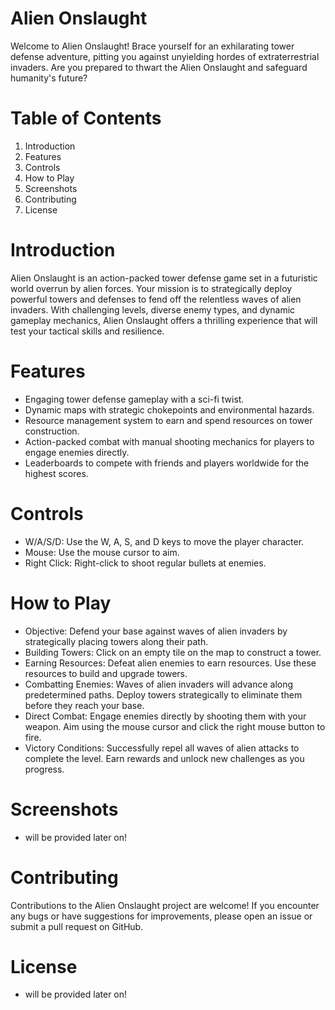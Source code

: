# Alien Onslaught

Welcome to Alien Onslaught! Brace yourself for an exhilarating tower defense adventure, pitting you against unyielding hordes of extraterrestrial invaders. Are you prepared to thwart the Alien Onslaught and safeguard humanity's future?

# Table of Contents
1.    Introduction
2.    Features
3.    Controls
4.    How to Play
5.    Screenshots
6.   Contributing
7.    License

# Introduction

Alien Onslaught is an action-packed tower defense game set in a futuristic world overrun by alien forces. Your mission is to strategically deploy powerful towers and defenses to fend off the relentless waves of alien invaders. With challenging levels, diverse enemy types, and dynamic gameplay mechanics, Alien Onslaught offers a thrilling experience that will test your tactical skills and resilience.


# Features

* Engaging tower defense gameplay with a sci-fi twist.
* Dynamic maps with strategic chokepoints and environmental hazards.
* Resource management system to earn and spend resources on tower construction.
* Action-packed combat with manual shooting mechanics for players to engage enemies directly.
* Leaderboards to compete with friends and players worldwide for the highest scores.

# Controls

* W/A/S/D: Use the W, A, S, and D keys to move the player character.
* Mouse: Use the mouse cursor to aim.
* Right Click: Right-click to shoot regular bullets at enemies.

# How to Play

* Objective: Defend your base against waves of alien invaders by strategically placing towers along their path.
* Building Towers: Click on an empty tile on the map to construct a tower.
* Earning Resources: Defeat alien enemies to earn resources. Use these resources to build and upgrade towers.
* Combatting Enemies: Waves of alien invaders will advance along predetermined paths. Deploy towers strategically to eliminate them before they reach your base.
* Direct Combat: Engage enemies directly by shooting them with your weapon. Aim using the mouse cursor and click the right mouse button to fire.
* Victory Conditions: Successfully repel all waves of alien attacks to complete the level. Earn rewards and unlock new challenges as you progress.


# Screenshots

- will be provided later on!

# Contributing

Contributions to the Alien Onslaught project are welcome! If you encounter any bugs or have suggestions for improvements, please open an issue or submit a pull request on GitHub.

# License

- will be provided later on!
















